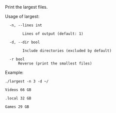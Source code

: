 Print the largest files.

Usage of largest:
```
  -n, --lines int
  
    	Lines of output (default: 1)
     
  -d, --dir bool
  
    	Include directories (excluded by default)

  -r bool
      Reverse (print the smallest files)
```

Example:
```
./largest -n 3 -d ~/

Videos 66 GB

.local 32 GB

Games 29 GB
```
